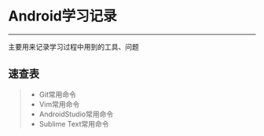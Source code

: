 # Android学习记录
------

主要用来记录学习过程中用到的工具、问题

## 速查表

> * Git常用命令
> * Vim常用命令
> * AndroidStudio常用命令
> * Sublime Text常用命令